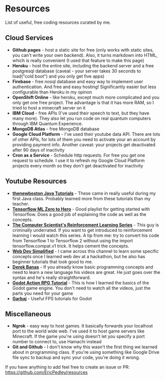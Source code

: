 # Resources
List of useful, free coding resources curated by me.
## Cloud Services
    
- **Github pages** - host a static site for free (only works with static sites, you can't write your own backend). Also, it turns markdown into HTML, which is really convenient (I used that feature to make this page)
- **Heroku**  - host the entire site, including the backend server and a free postgresql database (caveat - your server takes 30 seconds to load("cold boot") and you only get five apps)
- **Firebase** - free nosql database and easy way to implement user authentication. And free and easy hosting! Significantly easier but less configurable than Heroku in my opinon
- **OpenShift Online** - like heroku, except much more complicated and you only get one free project. The advantage is that it has more RAM, so I tried to host a minecraft server on it
- **IBM Cloud** - free APIs (I've used their speech to text, but they have many more). They also let you run code on real quantum computers through IBM Quantum Experience.
- **MongoDB Atlas** - free MongoDB database
- **Google Cloud Platform** - I've used their youtube data API. There are lots of other APIs, for lots of them you need to activate your an account by providing payment info. Another caveat: your projects get deactivated after 90 days of inactivity
- **Cron as a Service** - Schedule http requests. For free you get one request to schedule. I use it to refresh my Google Cloud Platform projects every month so they don't get deactivated for inactivity
    
## Youtube Resources
- [**thenewboston Java Tutorials**](https://www.youtube.com/watch?v=Hl-zzrqQoSE&list=PLFE2CE09D83EE3E28&ab_channel=thenewboston)  - These came in really useful during my first Java class. Probably learned more from these tutorials than my teacher.
- [**Tensorflow ML Zero to Hero**](https://www.youtube.com/watch?v=KNAWp2S3w94&list=PLZKsYDC2S5rM6yKBs5ParXS6RWda6iAnK&index=1&ab_channel=TensorFlow) - Good playlist for getting started with Tensorflow. Does a good job of explaining the code as well as the concepts.
- [**The Computer Scientist's Reinforcement Learning Series**](https://www.youtube.com/watch?v=8MC3y7ASoPs&list=PLIfPjWrv526bMF8_vx9BqWjec-F-g-lQO&ab_channel=TheComputerScientist)  - This guy is criminally underrated. If you want to get introduced to reinforcement learning I would watch this series. A tip from me: try to convert his code from Tensorflow 1 to Tensorflow 2 without using the import tensorflow.compat.v1 trick. It helps cement the concepts.
- [**Web Dev Simplified**](https://www.youtube.com/channel/UCFbNIlppjAuEX4znoulh0Cw)  - I came across this channel to learn some specific concepts once I learned web dev at a hackathon, but he also has beginner tutorials that look good to me.
- [**Derek Banas**](https://www.youtube.com/user/derekbanas) - If you already know basic programming concepts and need to learn a new language his videos are great. He just goes over the syntax and he's really straightforward.
- [**Godot Action RPG Tutorial**](https://www.youtube.com/watch?v=mAbG8Oi-SvQ&list=PL9FzW-m48fn2SlrW0KoLT4n5egNdX-W9a&ab_channel=HeartBeast) - This is how I learned the basics of the Godot game engine. You don't need to watch all the videos, just the parts you need for your game
- [**Garbaj**](https://www.youtube.com/c/Garbaj/featured) - Useful FPS tutorials for Godot

## Miscellaneous
- **Ngrok** - easy way to host games. It basically forwards your localhost port to the world wide web. I've used it to host game servers like Minecraft. If the game you're using doesn't let you specify a port number to connect to, use Hamachi instead
- **Git and Github** - I don't know why this wasn't the first thing we learned about in programming class. If you're using something like Google Drive file sync to backup and sync your code, you're doing it wrong.

If you have anything to add feel free to create an issue or PR: https://github.com/EricPedley/resources
